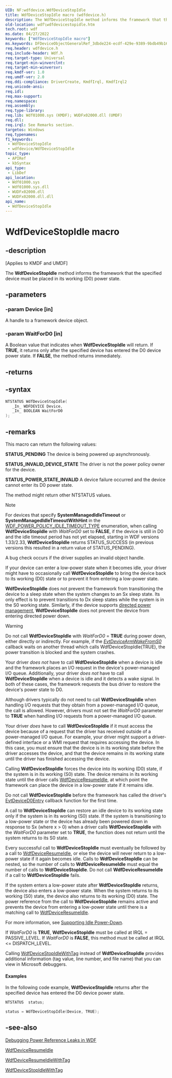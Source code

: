```yaml
---
UID: NF:wdfdevice.WdfDeviceStopIdle
title: WdfDeviceStopIdle macro (wdfdevice.h)
description: The WdfDeviceStopIdle method informs the framework that the specified device must be placed in its working (D0) power state.
old-location: wdf\wdfdevicestopidle.htm
tech.root: wdf
ms.date: 04/27/2022
keywords: ["WdfDeviceStopIdle macro"]
ms.keywords: DFDeviceObjectGeneralRef_3dbde224-ecdf-429e-9389-9bdb49b16040.xml, WdfDeviceStopIdle, WdfDeviceStopIdle method, kmdf.wdfdevicestopidle, wdf.wdfdevicestopidle, wdfdevice/WdfDeviceStopIdle
req.header: wdfdevice.h
req.include-header: Wdf.h
req.target-type: Universal
req.target-min-winverclnt: 
req.target-min-winversvr: 
req.kmdf-ver: 1.0
req.umdf-ver: 2.0
req.ddi-compliance: DriverCreate, KmdfIrql, KmdfIrql2
req.unicode-ansi: 
req.idl: 
req.max-support: 
req.namespace: 
req.assembly: 
req.type-library: 
req.lib: Wdf01000.sys (KMDF); WUDFx02000.dll (UMDF)
req.dll: 
req.irql: See Remarks section.
targetos: Windows
req.typenames: 
f1_keywords:
 - WdfDeviceStopIdle
 - wdfdevice/WdfDeviceStopIdle
topic_type:
 - APIRef
 - kbSyntax
api_type:
 - LibDef
api_location:
 - Wdf01000.sys
 - Wdf01000.sys.dll
 - WUDFx02000.dll
 - WUDFx02000.dll.dll
api_name:
 - WdfDeviceStopIdle
---
```


# WdfDeviceStopIdle macro


## -description

<p class="CCE_Message">[Applies to KMDF and UMDF]</p>

The <b>WdfDeviceStopIdle</b> method informs the framework that the specified device must be placed in its working (D0) power state.

## -parameters

### -param Device [in]


A handle to a framework device object.

### -param WaitForD0 [in]


A Boolean value that indicates when <b>WdfDeviceStopIdle</b> will return. If <b>TRUE</b>, it returns only after the specified device has entered the D0 device power state. If <b>FALSE</b>, the method returns immediately.

## -returns

## -syntax

```cpp
NTSTATUS WdfDeviceStopIdle(
   _In_ WDFDEVICE Device,
   _In_ BOOLEAN WaitForD0
);
```

## -remarks

This macro can return the following values:

**STATUS_PENDING**  The device is being powered up asynchronously.
 
**STATUS_INVALID_DEVICE_STATE**  The driver is not the power policy owner for the device.
 
**STATUS_POWER_STATE_INVALID**  A device failure occurred and the device cannot enter its D0 power state.
 
The method might return other NTSTATUS values.

> [!NOTE]
> For devices that specify **SystemManagedIdleTimeout** or **SystemManagedIdleTimeoutWithHint** in the [WDF_POWER_POLICY_IDLE_TIMEOUT_TYPE](ne-wdfdevice-_wdf_power_policy_idle_timeout_type.md) enumeration, when calling **WdfDeviceStopIdle** with *WaitForD0* set to **FALSE**, if the device is still in D0 and the idle timeout period has not yet elapsed, starting in WDF versions 1.33/2.33, **WdfDeviceStopIdle** returns STATUS_SUCCESS (in previous versions this resulted in a return value of STATUS_PENDING).

A bug check occurs if the driver supplies an invalid object handle.

If your device can enter a low-power state when it becomes idle, your driver might have to occasionally call <b>WdfDeviceStopIdle</b> to bring the device back to its working (D0) state or to prevent it from entering a low-power state. 

**WdfDeviceStopIdle** does not prevent the framework from transitioning the device to a sleep state when the system changes to an Sx sleep state. Its only effect is to prevent transitions to Dx sleep states while the system is in the S0 working state. Similarly, if the device supports [directed power management](/windows-hardware/design/device-experiences/directed-power-management), **WdfDeviceStopIdle** does not prevent the device from entering directed power down.

> [!WARNING]
> Do not call **WdfDeviceStopIdle** with *WaitForD0* = **TRUE** during power down, either directly or indirectly. For example, if the [*EvtDeviceArmWakeFromS0*](./nc-wdfdevice-evt_wdf_device_arm_wake_from_s0.md) callback waits on another thread which calls WdfDeviceStopIdle(TRUE), the power transition is blocked and the system crashes.

Your driver <i>does not</i> have to call <b>WdfDeviceStopIdle</b> when a device is idle and the framework places an I/O request in the device's power-managed I/O queue. Additionally, your driver <i>does not</i> have to call <b>WdfDeviceStopIdle</b> when a device is idle and it detects a wake signal. In both of these cases, the framework requests the bus driver to restore the device's power state to D0.

Although drivers typically do not need to call <b>WdfDeviceStopIdle</b> when handling I/O requests that they obtain from a power-managed I/O queue, the call is allowed. However, drivers must not set the <i>WaitForD0</i> parameter to <b>TRUE</b> when handling I/O requests from a power-managed I/O queue.

Your driver <i>does</i> have to call <b>WdfDeviceStopIdle</b> if it must access the device because of a request that the driver has received outside of a power-managed I/O queue. For example, your driver might support a driver-defined interface or a WMI request that requires accessing the device. In this case, you must ensure that the device is in its working state before the driver accesses the device, and that the device remains in its working state until the driver has finished accessing the device.

Calling <b>WdfDeviceStopIdle</b> forces the device into its working (D0) state, if the system is in its working (S0) state. The device remains in its working state until the driver calls <a href="/windows-hardware/drivers/ddi/wdfdevice/nf-wdfdevice-wdfdeviceresumeidle">WdfDeviceResumeIdle</a>, at which point the framework can place the device in a low-power state if it remains idle.

Do not call <b>WdfDeviceStopIdle</b> before the framework has called the driver's <a href="/windows-hardware/drivers/ddi/wdfdevice/nc-wdfdevice-evt_wdf_device_d0_entry">EvtDeviceD0Entry</a> callback function for the first time.

A call to <b>WdfDeviceStopIdle</b> can restore an idle device to its working state only if the system is in its working (S0) state. If the system is transitioning to a low-power state or the device has already been powered down in response to Sx (where x > 0) when a driver calls <b>WdfDeviceStopIdle</b> with the <i>WaitForD0</i> parameter set to <b>TRUE</b>, the function does not return until the system returns to its S0 state.

Every successful call to <b>WdfDeviceStopIdle</b> must eventually be followed by a call to <a href="/windows-hardware/drivers/ddi/wdfdevice/nf-wdfdevice-wdfdeviceresumeidle">WdfDeviceResumeIdle</a>, or else the device will never return to a low-power state if it again becomes idle. Calls to <b>WdfDeviceStopIdle</b> can be nested, so the number of calls to <b>WdfDeviceResumeIdle</b> must equal the number of calls to <b>WdfDeviceStopIdle</b>.  Do not call <b>WdfDeviceResumeIdle</b> if a call to <b>WdfDeviceStopIdle</b> fails.

If the system enters a low-power state after <b>WdfDeviceStopIdle</b> returns, the device also enters a low-power state. When the system returns to its working (S0) state, the device also returns to its working (D0) state.  The power reference from the call to <b>WdfDeviceStopIdle</b> remains active and prevents the device from entering a low-power state until there is a matching call to  <a href="/windows-hardware/drivers/ddi/wdfdevice/nf-wdfdevice-wdfdeviceresumeidle">WdfDeviceResumeIdle</a>.

For more information, see <a href="/windows-hardware/drivers/wdf/supporting-idle-power-down">Supporting Idle Power-Down</a>.

If <i>WaitForD0</i> is <b>TRUE</b>, <b>WdfDeviceStopIdle</b> must be called at IRQL = PASSIVE_LEVEL. If <i>WaitForD0</i> is <b>FALSE</b>, this method must be called at IRQL <= DISPATCH_LEVEL.

Calling <a href="/windows-hardware/drivers/wdf/wdfdevicestopidlewithtag">WdfDeviceStopIdleWithTag</a> instead of <b>WdfDeviceStopIdle</b> provides additional information (tag value, line number, and file name) that you can view in Microsoft debuggers.  


#### Examples

In the following code example, <b>WdfDeviceStopIdle</b> returns after the specified device has entered the D0 device power state.

```cpp
NTSTATUS  status;

status = WdfDeviceStopIdle(Device, TRUE);
```

## -see-also

<a href="/windows-hardware/drivers/wdf/debugging-power-reference-leaks-in-wdf">Debugging Power Reference Leaks in WDF</a>



<a href="/windows-hardware/drivers/ddi/wdfdevice/nf-wdfdevice-wdfdeviceresumeidle">WdfDeviceResumeIdle</a>



<a href="/windows-hardware/drivers/wdf/wdfdeviceresumeidlewithtag">WdfDeviceResumeIdleWithTag</a>



<a href="/windows-hardware/drivers/wdf/wdfdevicestopidlewithtag">WdfDeviceStopIdleWithTag</a>
